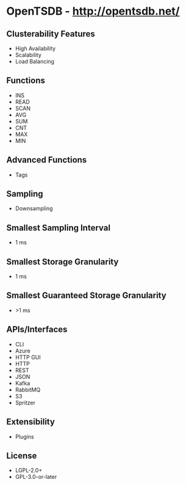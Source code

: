 # OpenTSDB - http://opentsdb.net/

## Clusterability Features
- High Availability
- Scalability
- Load Balancing

## Functions
- INS
- READ
- SCAN
- AVG
- SUM
- CNT
- MAX
- MIN

## Advanced Functions
- Tags

## Sampling
- Downsampling

## Smallest Sampling Interval
- 1 ms

## Smallest Storage Granularity
- 1 ms

## Smallest Guaranteed Storage Granularity
- \>1 ms

## APIs/Interfaces
- CLI
- Azure
- HTTP GUI
- HTTP
- REST
- JSON
- Kafka
- RabbitMQ
- S3
- Spritzer

## Extensibility
- Plugins

## License
- LGPL-2.0+
- GPL-3.0-or-later
